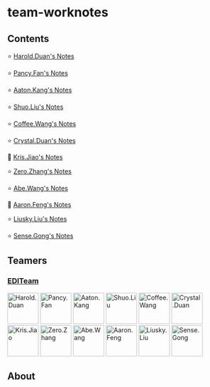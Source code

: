 # team-worknotes

## Contents

:star: [Harold.Duan's Notes](https://github.com/EDITeam/team-worknotes/tree/Harold.Duan)

:star: [Pancy.Fan's Notes](https://github.com/EDITeam/team-worknotes/tree/Pancy.Fan)

:star: [Aaton.Kang's Notes](https://github.com/EDITeam/team-worknotes/tree/Aaton.Kang)

:star: [Shuo.Liu's Notes](https://github.com/EDITeam/team-worknotes/tree/Shuo.Liu)

:star: [Coffee.Wang's Notes](https://github.com/EDITeam/team-worknotes/tree/Coffee.Wang)

:star: [Crystal.Duan's Notes](https://github.com/EDITeam/team-worknotes/tree/Crystal.Duan)

:star2: [Kris.Jiao's Notes](https://github.com/EDITeam/team-worknotes/tree/Kris.Jiao)

:star: [Zero.Zhang's Notes](https://github.com/EDITeam/team-worknotes/tree/Zero.Zhang)

:star: [Abe.Wang's Notes](https://github.com/EDITeam/team-worknotes/tree/Abe.Wang)

:star2: [Aaron.Feng's Notes](https://github.com/EDITeam/team-worknotes/tree/Aaron.Feng)

:star: [Liusky.Liu's Notes](https://github.com/EDITeam/team-worknotes/tree/Liusky.Liu)

:star: [Sense.Gong's Notes](https://github.com/EDITeam/team-worknotes/tree/Sense.Gong)

## Teamers

<h3 align="left">
  <a href="https://github.com/EDITeam">EDITeam</a>
</h3>
<p align="left">
  <a href="https://github.com/haroldduan"><img src="https://avatars2.githubusercontent.com/u/16353458?s=400&v=4" width="70" alt="Harold.Duan" /></a>
  <a href="https://github.com/fancys"><img src="https://avatars3.githubusercontent.com/u/4202696?s=400&v=4" width="70" alt="Pancy.Fan" /></a>
  <a href="https://github.com/Aton5859"><img src="https://avatars2.githubusercontent.com/u/28555389?s=400&v=4" width="70" alt="Aaton.Kang" /></a>
  <a href="https://github.com/LsKeke"><img src="https://avatars1.githubusercontent.com/u/45222954?s=400&v=4" width="70" alt="Shuo.Liu" /></a>
  <a href="https://github.com/wangpenghuix"><img src="https://avatars3.githubusercontent.com/u/43561846?s=400&v=4" width="70" alt="Coffee.Wang" /></a>
  <a href="https://github.com/810688493"><img src="https://avatars1.githubusercontent.com/u/48113336?s=400&v=4" width="70" alt="Crystal.Duan" /></a>
  <a href="https://github.com/MRJiaoWL" title="Goodman"><img src="https://avatars2.githubusercontent.com/u/46592171?s=400&v=4" width="70" alt="Kris.Jiao" /></a>
  <a href="https://github.com/okzhangyu"><img src="https://avatars0.githubusercontent.com/u/41094697?s=400&v=4" width="70" alt="Zero.Zhang" /></a>
  <a href="https://github.com/wanghaoAbe"><img src="https://avatars1.githubusercontent.com/u/47651011?s=400&v=4" width="70" alt="Abe.Wang" /></a>
  <a href="https://github.com/fnglei" title="Goodman"><img src="https://avatars2.githubusercontent.com/u/48943894?s=400&v=4" width="70" alt="Aaron.Feng" /></a>
  <a href="https://github.com/liuSky001"><img src="https://avatars2.githubusercontent.com/u/23123638?s=400&v=4" width="70" alt="Liusky.Liu" /></a>
  <a href="https://github.com/gongbaohua"><img src="https://avatars2.githubusercontent.com/u/51986057?s=400&v=4" width="70" alt="Sense.Gong" /></a>
</p>

## About